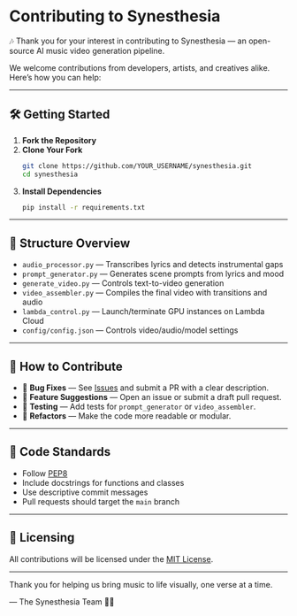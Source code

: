 # Contributing to Synesthesia

🎶 Thank you for your interest in contributing to Synesthesia — an open-source AI music video generation pipeline.

We welcome contributions from developers, artists, and creatives alike. Here’s how you can help:

---

## 🛠️ Getting Started

1. **Fork the Repository**
2. **Clone Your Fork**
   ```bash
   git clone https://github.com/YOUR_USERNAME/synesthesia.git
   cd synesthesia
   ```
3. **Install Dependencies**
   ```bash
   pip install -r requirements.txt
   ```

---

## 📁 Structure Overview

- `audio_processor.py` — Transcribes lyrics and detects instrumental gaps
- `prompt_generator.py` — Generates scene prompts from lyrics and mood
- `generate_video.py` — Controls text-to-video generation
- `video_assembler.py` — Compiles the final video with transitions and audio
- `lambda_control.py` — Launch/terminate GPU instances on Lambda Cloud
- `config/config.json` — Controls video/audio/model settings

---

## 🧪 How to Contribute

- 🔧 **Bug Fixes** — See [Issues](../../issues) and submit a PR with a clear description.
- 🧠 **Feature Suggestions** — Open an issue or submit a draft pull request.
- 🧪 **Testing** — Add tests for `prompt_generator` or `video_assembler`.
- 🧰 **Refactors** — Make the code more readable or modular.

---

## 🧼 Code Standards

- Follow [PEP8](https://pep8.org/)
- Include docstrings for functions and classes
- Use descriptive commit messages
- Pull requests should target the `main` branch

---

## 📄 Licensing

All contributions will be licensed under the [MIT License](LICENSE).

---

Thank you for helping us bring music to life visually, one verse at a time.

— The Synesthesia Team 🎨🎶
